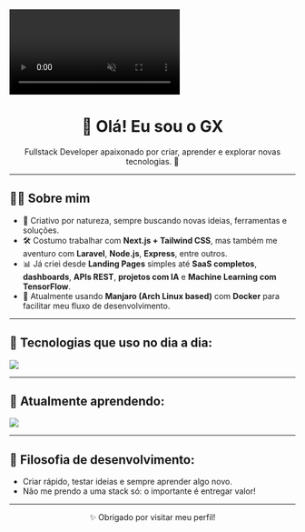 <video autoplay loop muted playsinline>
  <source src="gxdev.mp4" type="video/mp4">
</video>

<h1 align="center">👋 Olá! Eu sou o GX</h1>

<p align="center">
Fullstack Developer apaixonado por criar, aprender e explorar novas tecnologias. 🚀
</p>

---

## 🧑‍💻 Sobre mim

- 🎨 Criativo por natureza, sempre buscando novas ideias, ferramentas e soluções.
- 🛠️ Costumo trabalhar com **Next.js + Tailwind CSS**, mas também me aventuro com **Laravel**, **Node.js**, **Express**, entre outros.
- 📊 Já criei desde **Landing Pages** simples até **SaaS completos**, **dashboards**, **APIs REST**, **projetos com IA** e **Machine Learning com TensorFlow**.
- 🐧 Atualmente usando **Manjaro (Arch Linux based)** com **Docker** para facilitar meu fluxo de desenvolvimento.

---

## 🚀 Tecnologias que uso no dia a dia:

<p align="left">
  <img src="https://skillicons.dev/icons?i=nextjs,tailwind,typescript,javascript,nodejs,express,laravel,php,prisma,mysql,postgres,firebase,supabase,aws,docker,nginx,html,css,figma,photoshop,git,github,tensorflow" />
</p>

---

## 🔎 Atualmente aprendendo:

<p align="left">
  <img src="https://skillicons.dev/icons?i=graphql,nest,tauri,php" />
</p>

---

## 🧠 Filosofia de desenvolvimento:

- Criar rápido, testar ideias e sempre aprender algo novo.  
- Não me prendo a uma stack só: o importante é entregar valor!  

---

<p align="center">
  ✨ Obrigado por visitar meu perfil!
</p>
